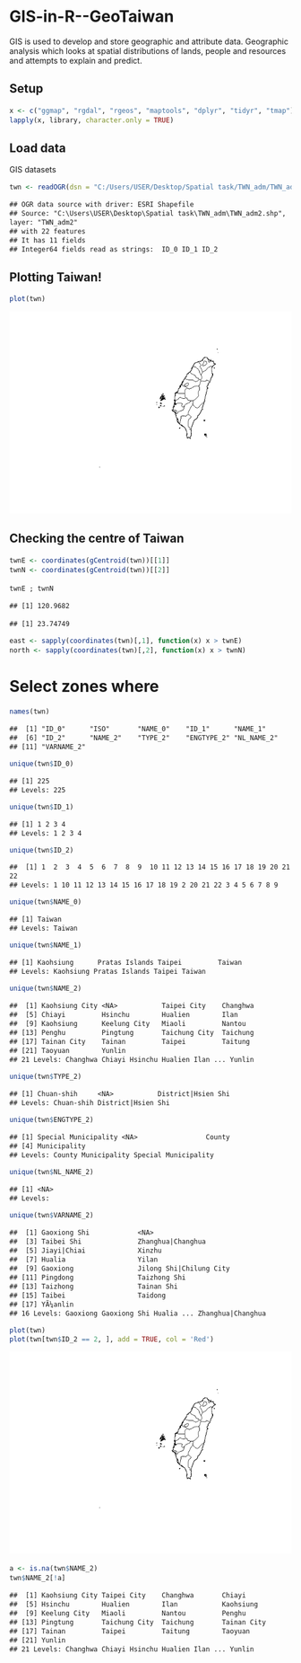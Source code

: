 # GIS-in-R--GeoTaiwan

GIS is used to develop and store geographic and attribute data. Geographic analysis which looks at spatial distributions of lands, people and resources and attempts to explain and predict.

## Setup

``` r
x <- c("ggmap", "rgdal", "rgeos", "maptools", "dplyr", "tidyr", "tmap")
lapply(x, library, character.only = TRUE)
```

## Load data

GIS datasets 

``` r
twn <- readOGR(dsn = "C:/Users/USER/Desktop/Spatial task/TWN_adm/TWN_adm2.shp")
```

    ## OGR data source with driver: ESRI Shapefile 
    ## Source: "C:\Users\USER\Desktop\Spatial task\TWN_adm\TWN_adm2.shp", layer: "TWN_adm2"
    ## with 22 features
    ## It has 11 fields
    ## Integer64 fields read as strings:  ID_0 ID_1 ID_2

Plotting Taiwan!
----------------

``` r
plot(twn)
```

![](tw_files/unnamed-chunk-3-1.png)

Checking the centre of Taiwan
-----------------------------

``` r
twnE <- coordinates(gCentroid(twn))[[1]]
twnN <- coordinates(gCentroid(twn))[[2]]

twnE ; twnN
```

    ## [1] 120.9682

    ## [1] 23.74749

``` r
east <- sapply(coordinates(twn)[,1], function(x) x > twnE)
north <- sapply(coordinates(twn)[,2], function(x) x > twnN)
```

Select zones where
==================

``` r
names(twn)
```

    ##  [1] "ID_0"      "ISO"       "NAME_0"    "ID_1"      "NAME_1"   
    ##  [6] "ID_2"      "NAME_2"    "TYPE_2"    "ENGTYPE_2" "NL_NAME_2"
    ## [11] "VARNAME_2"

``` r
unique(twn$ID_0)
```

    ## [1] 225
    ## Levels: 225

``` r
unique(twn$ID_1)
```

    ## [1] 1 2 3 4
    ## Levels: 1 2 3 4

``` r
unique(twn$ID_2)
```

    ##  [1] 1  2  3  4  5  6  7  8  9  10 11 12 13 14 15 16 17 18 19 20 21 22
    ## Levels: 1 10 11 12 13 14 15 16 17 18 19 2 20 21 22 3 4 5 6 7 8 9

``` r
unique(twn$NAME_0)
```

    ## [1] Taiwan
    ## Levels: Taiwan

``` r
unique(twn$NAME_1)
```

    ## [1] Kaohsiung      Pratas Islands Taipei         Taiwan        
    ## Levels: Kaohsiung Pratas Islands Taipei Taiwan

``` r
unique(twn$NAME_2)
```

    ##  [1] Kaohsiung City <NA>           Taipei City    Changhwa      
    ##  [5] Chiayi         Hsinchu        Hualien        Ilan          
    ##  [9] Kaohsiung      Keelung City   Miaoli         Nantou        
    ## [13] Penghu         Pingtung       Taichung City  Taichung      
    ## [17] Tainan City    Tainan         Taipei         Taitung       
    ## [21] Taoyuan        Yunlin        
    ## 21 Levels: Changhwa Chiayi Hsinchu Hualien Ilan ... Yunlin

``` r
unique(twn$TYPE_2)
```

    ## [1] Chuan-shih     <NA>           District|Hsien Shi           
    ## Levels: Chuan-shih District|Hsien Shi

``` r
unique(twn$ENGTYPE_2)
```

    ## [1] Special Municipality <NA>                 County              
    ## [4] Municipality        
    ## Levels: County Municipality Special Municipality

``` r
unique(twn$NL_NAME_2)
```

    ## [1] <NA>
    ## Levels:

``` r
unique(twn$VARNAME_2)
```

    ##  [1] Gaoxiong Shi            <NA>                   
    ##  [3] Taibei Shi              Zhanghua|Changhua      
    ##  [5] Jiayi|Chiai             Xinzhu                 
    ##  [7] Hualia                  Yilan                  
    ##  [9] Gaoxiong                Jilong Shi|Chilung City
    ## [11] Pingdong                Taizhong Shi           
    ## [13] Taizhong                Tainan Shi             
    ## [15] Taibei                  Taidong                
    ## [17] YÃ¼anlin               
    ## 16 Levels: Gaoxiong Gaoxiong Shi Hualia ... Zhanghua|Changhua

``` r
plot(twn)
plot(twn[twn$ID_2 == 2, ], add = TRUE, col = 'Red')
```

![](tw_files/unnamed-chunk-6-1.png)

``` r
a <- is.na(twn$NAME_2)
twn$NAME_2[!a]
```

    ##  [1] Kaohsiung City Taipei City    Changhwa       Chiayi        
    ##  [5] Hsinchu        Hualien        Ilan           Kaohsiung     
    ##  [9] Keelung City   Miaoli         Nantou         Penghu        
    ## [13] Pingtung       Taichung City  Taichung       Tainan City   
    ## [17] Tainan         Taipei         Taitung        Taoyuan       
    ## [21] Yunlin        
    ## 21 Levels: Changhwa Chiayi Hsinchu Hualien Ilan ... Yunlin
